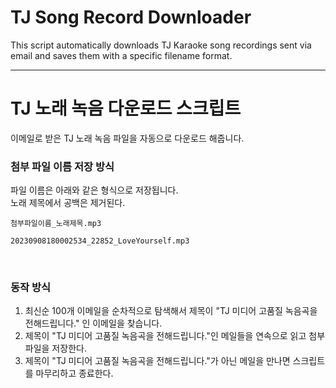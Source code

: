 # TJ Song Record Downloader  
This script automatically downloads TJ Karaoke song recordings sent via email and saves them with a specific filename format.  
    
---  
  
# TJ 노래 녹음 다운로드 스크립트   
이메일로 받은 TJ 노래 녹음 파일을 자동으로 다운로드 해줍니다.   
  
  
### 첨부 파일 이름 저장 방식      
파일 이름은 아래와 같은 형식으로 저장됩니다.    
노래 제목에서 공백은 제거된다.  
  
```
첨부파일이름_노래제목.mp3
```
  
```
20230908180002534_22852_LoveYourself.mp3  
```
   
<br>   
   
### 동작 방식   
1. 최신순 100개 이메일을 순차적으로 탐색해서 제목이 "TJ 미디어 고품질 녹음곡을 전해드립니다." 인 이메일을 찾습니다.   
2. 제목이 "TJ 미디어 고품질 녹음곡을 전해드립니다."인 메일들을 연속으로 읽고 첨부파일을 저장한다.   
3. 제목이 "TJ 미디어 고품질 녹음곡을 전해드립니다."가 아닌 메일을 만나면 스크립트를 마무리하고 종료한다.  

